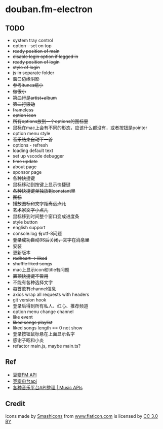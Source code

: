 # douban.fm-electron

## TODO
- system tray control
- ~~option - set on top~~
- ~~ready position of main~~
- ~~disable login option if logged in~~
- ~~ready position of login~~
- ~~style of login~~
- ~~js in separate folder~~
- ~~窗口边缘阴影~~
- ~~参考itunes缩小~~
- ~~做很小~~
- ~~第二行是artist+album~~
- ~~第二行滚动~~
- ~~frameless~~
- ~~option icon~~
- ~~所有options放到一个options的图标里~~
- 鼠标在mac上会有不同的形态，应该什么都没有，或者按钮是pointer
- option menu style
- ~~音乐结束自动下一首~~
- options - refresh
- loading default text
- set up vscode debugger
- ~~time update~~
- ~~about page~~
- sponsor page
- 各种快捷键
- 鼠标移动到按键上显示快捷键
- ~~各种快捷键单独放到constant里~~
- ~~图标~~
- ~~播放图标和文字距离远点儿~~
- ~~艺术家文字小点儿~~
- 鼠标移到时间整个窗口变成进度条
- style button
- english support
- console.log 有utf-8问题
- ~~登录成功自动3S后关闭，文字在消息里~~
- 安装
- 更新版本
- ~~redheart -> liked~~
- ~~shuffle liked songs~~
- mac上显示icon和title有问题
- ~~置顶快捷键不管用~~
- 不能有各种选择文字
- ~~每首歌有channel信息~~
- axios wrap all requests with headers
- git version hook
- 登录后得到所有私人、红心、推荐频道
- option menu change channel
- like event
- ~~liked songs playlist~~
- liked songs length == 0 not show
- 登录按钮鼠标悬在上面显示名字
- 感谢子昭和小炎
- refactor main.js, maybe main.ts?

## Ref
- [豆瓣FM API](https://github.com/zonyitoo/doubanfm-qt/wiki/%E8%B1%86%E7%93%A3FM-API)
- [豆瓣电台api](https://blog.csdn.net/hello2me/article/details/42078317)
- [各种音乐平台API整理 | Music APIs](https://www.fangr.cc/2018/01/22/music-apis-md.html#%E8%B1%86%E7%93%A3FM)

## Credit
<div>Icons made by <a href="https://www.flaticon.com/authors/smashicons" title="Smashicons">Smashicons</a> from <a href="https://www.flaticon.com/"                 title="Flaticon">www.flaticon.com</a> is licensed by <a href="http://creativecommons.org/licenses/by/3.0/"                 title="Creative Commons BY 3.0" target="_blank">CC 3.0 BY</a></div>
